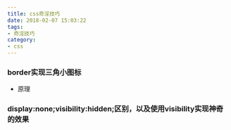 ```yaml
---
title: css奇淫技巧
date: 2018-02-07 15:03:22
tags:
- 奇淫技巧
category: 
- css
---
```


### border实现三角小图标
- 原理

### display:none;visibility:hidden;区别，以及使用visibility实现神奇的效果

